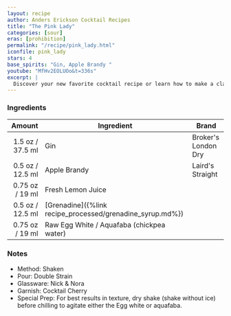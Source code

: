 ```yaml
---
layout: recipe
author: Anders Erickson Cocktail Recipes
title: "The Pink Lady"
categories: [sour]
eras: [prohibition]
permalink: "/recipe/pink_lady.html"
iconfile: pink_lady
stars: 4
base_spirits: "Gin, Apple Brandy "
youtube: "MfHv2EOLUOo&t=336s"
excerpt: |
  Discover your new favorite cocktail recipe or learn how to make a classic drink—like the Old Fashioned, mojito, or White Russian—right at home.
---
```


### Ingredients

|  Amount | Ingredient                                      | Brand               |
| ------: | ----------------------------------------------- | ------------------- |
|  1.5 oz / 37.5 ml | Gin                                             | Broker's London Dry |
|  0.5 oz / 12.5 ml | Apple Brandy                                    | Laird's Straight    |
| 0.75 oz / 19 ml | Fresh Lemon Juice                               |
|  0.5 oz / 12.5 ml | [Grenadine]({%link recipe_processed/grenadine_syrup.md%}) |
| 0.75 oz / 19 ml | Raw Egg White / Aquafaba (chickpea water)       |

### Notes

- Method: Shaken
- Pour: Double Strain
- Glassware: Nick & Nora
- Garnish: Cocktail Cherry
- Special Prep: For best results in texture, dry shake (shake without ice) before chilling to agitate either the Egg white or aquafaba.
